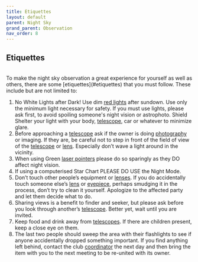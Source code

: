```yaml
---
title: Etiquettes
layout: default
parent: Night Sky
grand_parent: Observation
nav_order: 8
---
```


## Etiquettes

<br />
To make the night sky observation a great experience for yourself as well as others, there are some [etiquettes](#etiquettes) that you must follow. These include but are not limited to:

1. No White Lights after Dark! Use dim [red lights](./miscellaneous.html#red-lights) after sundown. Use only the minimum light necessary for safety. If you must use lights, please ask first, to avoid spoiling someone's night vision or astrophoto. Shield Shelter your light with your body, [telescope](../instruments/telescopes.html), car or whatever to minimize glare.
2. Before approaching a [telescope](../instruments/telescopes.html) ask if the owner is doing [photography](../../astrophotography/) or imaging. If they are, be careful not to step in front of the field of view of the [telescope](../instruments/telescopes.html) or [lens](../instruments/eyepieces.html). Especially don’t wave a light around in the vicinity.
3. When using Green [laser pointers](./miscellaneous.html#laser-pointers) please do so sparingly as they DO affect night vision.
4. If using a computerised Star Chart PLEASE DO USE the Night Mode.
5. Don’t touch other people’s equipment or [lenses](../instruments/eyepieces.html). If you do accidentally touch someone else’s [lens](../instruments/eyepieces.html) or [eyepiece](../instruments/eyepieces.html), perhaps smudging it in the process, don’t try to clean it yourself. Apologize to the affected party and let them decide what to do.
6. Sharing views is a benefit to finder and seeker, but please ask before you look through another’s [telescope](../instruments/telescopes.html). Better yet, wait until you are invited.
7. Keep food and drink away from [telescopes](../instruments/telescopes.html). If there are children present, keep a close eye on them.
8. The last two people should sweep the area with their flashlights to see if anyone accidentally dropped something important. If you find anything left behind, contact the club [coordinator](../../club/teams/recruitment.html#coordinator) the next day and then bring the item with you to the next meeting to be re-united with its owner.
